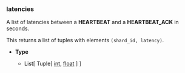 ### latencies [](https://discordpy.readthedocs.io/en/v1.7.3/api.html#discord.AutoShardedClient.latencies)
A list of latencies between a **HEARTBEAT** and a **HEARTBEAT_ACK** in seconds.

This returns a list of tuples with elements `(shard_id, latency)`.

- **Type**

	- List[ Tuple[ [int](https://docs.python.org/3/library/functions.html#int "(in Python v3.9)"), [float](https://docs.python.org/3/library/functions.html#float "(in Python v3.9)") ] ]

